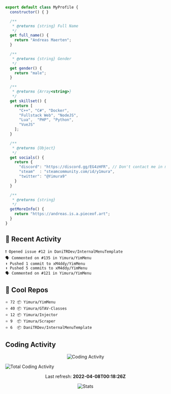 ```js
export default class MyProfile {
  constructor() { }

  /**
   * @returns {string} Full Name
   */
  get full_name() {
    return "Andreas Maerten";
  }

  /**
   * @returns {string} Gender
   */
  get gender() {
    return "male";
  }

  /**
   * @returns {Array<string>}
   */
  get skillset() {
    return [
      "C++", "C#", "Docker",
      "Fullstack Web", "NodeJS",
      "Lua",  "PHP", "Python",
      "VueJS"
    ];
  }

  /**
   * @returns {Object}
   */
  get socials() {
    return {
      "discord": "https://discord.gg/EG4zHFR", // Don't contact me in my DM's I will block you
      "steam"  : "steamcommunity.com/id/y1mura",
      "twitter": "@Yimura9"
    }
  }

  /**
   * @returns {string}
   */
  getMoreInfo() {
    return "https://andreas.is.a.pieceof.art";
  }
}
```

## 🤹 Recent Activity
```
❗️ Opened issue #12 in DaniTRDev/InternalMenuTemplate
🗣 Commented on #135 in Yimura/YimMenu
⬆️ Pushed 1 commit to xM4ddy/YimMenu
⬆️ Pushed 5 commits to xM4ddy/YimMenu
🗣 Commented on #121 in Yimura/YimMenu
```
## 🌟 Cool Repos
```
⭐️ 72 📦 Yimura/YimMenu
⭐️ 40 📦 Yimura/GTAV-Classes
⭐️ 12 📦 Yimura/Injector
⭐️ 9  📦 Yimura/Scraper
⭐️ 6  📦 DaniTRDev/InternalMenuTemplate
```
## Coding Activity
<p align="center">
    <img alt="Coding Activity" src="https://wakatime.com/share/@Yimura/d28e6361-803a-4ea8-9d40-7440588330db.svg">
</p>
<img alt="Total Coding Activity" src="https://wakatime.com/badge/user/3f8ff476-eda5-4d56-93bf-7d04c10400b8.svg" />


<p align="center">
  Last refresh:
  <b>2022-04-08T00:18:26Z</b>
</p>
<p align="center">
  <img alt="Stats" src="https://github-readme-stats.vercel.app/api?username=Yimura&show_icons=true&title_color=fff&icon_color=ffff00&text_color=ccc&bg_color=222">
</p>

